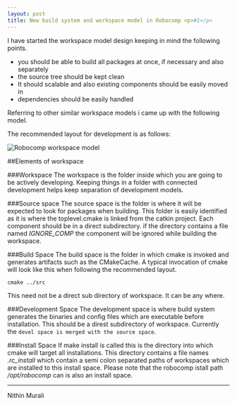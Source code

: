 ```yaml
---
layout: post
title: New build system and workspace model in Robocomp <p>#1</p>
---
```


I have started the workspace model design keeping in mind the following points.

* you should be able to build all packages at once, if necessary and also separately  
* the source tree should be kept clean  
* It should scalable and also existing components should be easily moved in  
* dependencies should be easily handled  

Referring to other similar workspace models i came up with the following model.

The recommended layout for development is as follows:

![ Robocomp workspace model](/website/img/workspace_model.jpg "Robocomp workspace model")

##Elements of workspace


###Workspace
The workspace is the folder inside which you are going to be actively developing. Keeping things in a folder with connected development helps keep separation of development models.

###Source space
The source space is the folder is where it will be expected to look for packages when building. This folder is easily identified as it is where the toplevel.cmake is linked from the catkin project. Each component should be in a direct subdirectory. if the directory contains a file named *IGNORE_COMP* the component will be ignored while building the workspace.

###Build Space
The build space is the folder in which cmake is invoked and generates artifacts such as the CMakeCache. A typical invocation of cmake will look like this when following the recommended layout.

    cmake ../src
    

This need not be a direct sub directory of workspace. It can be any where.

###Development Space
The development space is where build system generates the binaries and config files which are executable before installation. This should be a direst subdirectory of workspace. Currently the `devel space is merged with the source space`.

###Install Space
If make install is called this is the directory into which cmake will target all installations. This directory contains a file names *.rc_install* which contain a semi colon separated paths of workspaces which are installed to this install space. Please note that the robocomp istall path */opt/robocomp* can is also an install space.

-----
Nithin Murali